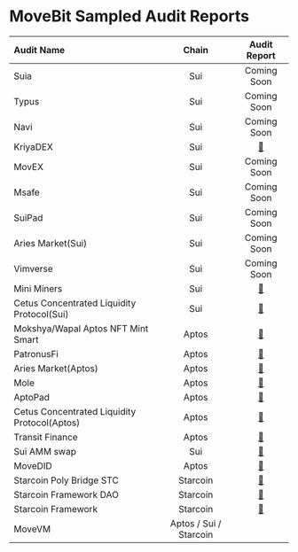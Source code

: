 # MoveBit Sampled Audit Reports

| Audit Name                        |   Chain   |                                  Audit Report                                   |
| :----------------------------- | :---------: | :-----------------------------------------------------------------------: |
| Suia        |     Sui     |     Coming Soon
| Typus         |     Sui     |     Coming Soon
| Navi        |     Sui     |     Coming Soon
| KriyaDEX        |     Sui     |     [📝](./KriyaDEX-Smart-Contract-Audit-Report.pdf)          |
| MovEX        |     Sui     |     Coming Soon
| Msafe        |     Sui     |     Coming Soon
| SuiPad        |     Sui     |     Coming Soon
| Aries Market(Sui)        |     Sui     |     Coming Soon
| Vimverse        |     Sui     |     Coming Soon
| Mini Miners        |     Sui     |     [📝](./Mini-Miners-Contract-Audit.pdf)          |
| Cetus Concentrated Liquidity Protocol(Sui)        |     Sui     |     [📝](./Cetus-Concentrated-Liquidity-Protocol-Sui-Contract-Audit-Report.pdf)
| Mokshya/Wapal Aptos NFT Mint Smart        |     Aptos     |     [📝](./Mokshya-Wapal-Aptos-NFT-Mint-Smart-Contract-Audit.pdf)          |
| PatronusFi        |     Aptos     |     [📝](./PatronusFi-Contract-Audit-Report.pdf)          |
| Aries Market(Aptos)        |     Aptos     |     [📝](./Aries-Market-Contracts-Audit-Report.pdf)          |
| Mole        |     Aptos     |     [📝](./Mole-Aptos-Audit-Report.pdf)          |
| AptoPad        |     Aptos     |     [📝](./AptoPad-Aptos-Contracts-Audit-Report.pdf)          |
| Cetus Concentrated Liquidity Protocol(Aptos)        |     Aptos     |     [📝](./Cetus-Concentrated-Liquidity-Protocol-Aptos-Audit-Report.pdf)          |
| Transit Finance        |     Aptos     |     [📝](./Transit-Finance-Audit-Report.pdf)          |
| Sui AMM swap        |     Sui     |     [📝](./Sui-AMM-swap-Contracts-Audit-Report.pdf)          |
| MoveDID        |     Aptos     |     [📝](./MoveDID-Aptos-Contracts-Audit-Report.pdf)          |
| Starcoin Poly Bridge STC        |     Starcoin     |     [📝](./Starcoin-Poly-Bridge-STC-Contracts-Audit-Report.pdf)          |
| Starcoin Framework DAO        |     Starcoin     |     [📝](./Starcoin-Framework-DAO-Audit-Report.pdf)          |
| Starcoin Framework        |     Starcoin     |     [📝](./Starcoin-Framework-Audit-Report.pdf)          |
| MoveVM        |     Aptos / Sui / Starcoin     |             |


